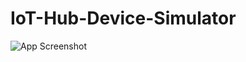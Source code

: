 # IoT-Hub-Device-Simulator

![App Screenshot](https://iothubdevicesimulator.blob.core.windows.net/github/screenshot.JPG)
